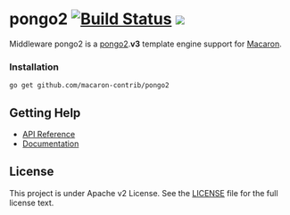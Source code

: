 pongo2 [![Build Status](https://drone.io/github.com/macaron-contrib/pongo2/status.png)](https://drone.io/github.com/macaron-contrib/pongo2/latest) [![](http://gocover.io/_badge/github.com/macaron-contrib/pongo2)](http://gocover.io/github.com/macaron-contrib/pongo2)
======

Middleware pongo2 is a [pongo2](https://github.com/flosch/pongo2).**v3** template engine support for [Macaron](https://github.com/Unknwon/macaron).

### Installation

	go get github.com/macaron-contrib/pongo2
	
## Getting Help

- [API Reference](https://gowalker.org/github.com/macaron-contrib/pongo2)
- [Documentation](http://macaron.gogs.io/docs/middlewares/templating)

## License

This project is under Apache v2 License. See the [LICENSE](LICENSE) file for the full license text.

